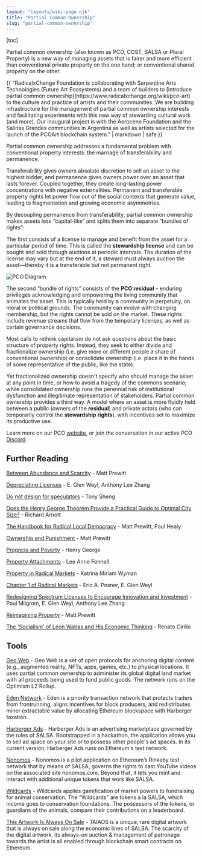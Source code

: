 ```yaml
---
layout: "layouts/wiki-page.njk"
title: "Partial Common Ownership"
slug: "partial-common-ownership"
---
```

[toc]

Partial common ownership (also known as PCO, COST, SALSA or Plural Property) is a new way of managing assets that is fairer and more efficient than conventional private property on the one hand; or conventional shared property on the other.

<div class="html">
<div class="border">
<div class="markdown markdown-sm m-4">{{ "RadicalxChange Foundation is collaborating with Serpentine Arts Technologies (Future Art Ecosystems) and a team of builders to [introduce partial common ownership](https://www.radicalxchange.org/wiki/pco-art) to the culture and practice of artists and their communities. We are building infrastructure for the management of partial common ownership interests and facilitating experiments with this new way of stewarding cultural work (and more). Our inaugural project is with the Aerocene Foundation and the Salinas Grandes communities in Argentina as well as artists selected for the launch of the PCOArt blockchain system." | markdown | safe }}
</div>
</div>
</div>

Partial common ownership addresses a fundamental problem with conventional property interests: the marriage of transferability and permanence.

Transferability gives owners absolute discretion to sell an asset to the highest bidder, and permanence gives owners power over an asset that lasts forever. Coupled together, they create long-lasting power concentrations with negative externalities. Permanent and transferable property rights let power flow out of the social contexts that generate value, leading to fragmentation and growing economic asymmetries.

By decoupling permanence from transferability, partial common ownership makes assets less “capital-like” and splits them into separate “bundles of rights”:

The first consists of a license to manage and benefit from the asset for a particular period of time. This is called the **stewardship license** and can be bought and sold through auctions at periodic intervals. The duration of the license may vary but at the end of it, a steward must always auction the asset—thereby it is a transferable but not permanent right.

![PCO Diagram](/images/wiki/pco-diagram.png)

The second “bundle of rights” consists of the **PCO residual** – enduring privileges acknowledging and empowering the living community that animates the asset. This is typically held by a community in perpetuity, on moral or political grounds. The community can evolve with changing membership, but the rights cannot be sold on the market. These rights include revenue streams that flow from the temporary licenses, as well as certain governance decisions.

Most calls to rethink capitalism do not ask questions about the basic structure of property rights. Instead, they seek to either divide and fractionalize ownership (i.e. give more or different people a share of conventional ownership) or consolidate ownership (i.e. place it in the hands of some representative of the public, like the state).

Yet fractionalized ownership doesn't specify who should manage the asset at any point in time, or how to avoid a tragedy of the commons scenario; while consolidated ownership runs the perennial risk of institutional dysfunction and illegitimate representation of stakeholders. Partial common ownership provides a third way. A model where an asset is more fluidly held between a public (owners of the **residual**) and private actors (who can temporarily control the **stewardship rights**), with incentives set to maximize its productive use.

Learn more on our PCO [website](https://partialcommonownership.com/), or join the conversation in our active PCO [Discord](https://discord.gg/CjxV954JMT).

## Further Reading

[Between Abundance and Scarcity](/updates/blog/between-scarcity-and-abundance/) - Matt Prewitt

[Depreciating Licenses](https://papers.ssrn.com/sol3/papers.cfm?abstract_id=2744810) - E. Glen Weyl, Anthony Lee Zhang

[Do not design for speculators](https://tonysheng.substack.com/p/dont-design-speculators) - Tony Sheng

[Does the Henry George Theorem Provide a Practical Guide to Optimal City Size?](https://onlinelibrary.wiley.com/doi/abs/10.1111/j.1536-7150.2004.00334.x) - Richard Arnott

[The Handbook for Radical Local Democracy](/updates/papers/The_Handbook_for_Radical_Local_Democracy.pdf) - Matt Prewitt, Paul Healy

[Ownership and Punishment](/updates/papers/ownership-and-punishment.pdf) - Matt Prewitt

[Progress and Poverty](https://en.wikipedia.org/wiki/Progress_and_Poverty) - Henry George

[Property Attachments](https://lawreview.uchicago.edu/publication/property-attachmentss) - Lee Anne Fennell

[Property in Radical Markets](https://lawreview.uchicago.edu/publication/property-radical-marketss) - Katrina Miriam Wyman

[Chapter 1 of Radical Markets](http://assets.press.princeton.edu/chapters/s11222.pdf) - Eric A. Posner, E. Glen Weyl

[Redesigning Spectrum Licenses to Encourage Innovation and Investment](/updates/papers/redesigning-spectrum-licenses-to-encourage-innovation-and-investment.pdf) - Paul Milgrom, E. Glen Weyl, Anthony Lee Zhang

[Reimagining Property](https://medium.com/blockchannel/reimagining-property-fbce9d3832a4) - Matt Prewitt

[The 'Socialism' of Léon Walras and His Economic Thinking](https://www.jstor.org/stable/3486110?seq=1#page_scan_tab_contents) - Renato Cirillo

## Tools

[Geo Web](https://geoweb.land/) - Geo Web is a set of open protocols for anchoring digital content (e.g., augmented reality, NFTs, apps, games, etc.) to physical locations. It uses partial common ownership to administer its global digital land market with all proceeds being used to fund public goods. The network runs on the Optimism L2 Rollup.

[Eden Network](https://www.edennetwork.io/) - Eden is a priority transaction network that protects traders from frontrunning, aligns incentives for block producers, and redistributes miner extractable value by allocating Ethereum blockspace with Harberger taxation.

[Harberger Ads](https://hads.xyz/) - Harberger Ads is an advertising marketplace governed by the rules of SALSA. Bootstrapped in a hackathon, the application allows you to sell ad space on your site or to possess other people's ad spaces. In its current version, Harberger Ads runs on Ethereum's test network.

[Nonomos](https://nonomos.com/) - Nonomos is a pilot application on Ethereum’s Rinkeby test network that by means of SALSA, governs the rights to cast YouTube videos on the associated site nonomos.com. Beyond that, it lets you mint and interact with additional unique tokens that work like SALSA.

[Wildcards](https://wildcards.world/) - Wildcards applies gamification of market powers to fundraising for animal conservation. The "Wildcards" are tokens à la SALSA, which income goes to conservation foundations. The possessors of the tokens, or guardians of the animals, compare their contributions on a leaderboard.

[This Artwork Is Always On Sale](https://thisartworkisalwaysonsale.com/) - TAIAOS is a unique, rare digital artwork that is always on sale along the economic lines of SALSA. The scarcity of the digital artwork, its always-on auction & management of patronage towards the artist is all enabled through blockchain smart contracts on Ethereum.